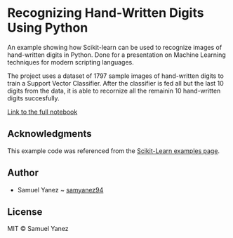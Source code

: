 # Recognizing Hand-Written Digits Using Python
An example showing how Scikit-learn can be used to recognize images of hand-written digits in Python. Done for a presentation on Machine Learning techniques for modern scripting languages.

The project uses a dataset of 1797 sample images of hand-written digits to train a Support Vector Classifier. After the classifier is fed all but the last 10 digits from the data, it is able to recornize all the remainin 10 hand-written digits succesfully.

[Link to the full notebook](https://github.com/samyanez94/Recognizing-Hand-Written-Digits/blob/master/Machine%20Learning%20-%20Recognizing%20Hand-Written%20Digits.ipynb)

## Acknowledgments

This example code was referenced from the [Scikit-Learn examples page](http://scikit-learn.org/stable/auto_examples/classification/plot_digits_classification.html).

## Author

* Samuel Yanez ~ [samyanez94](https://github.com/samyanez94)

## License

MIT © Samuel Yanez
